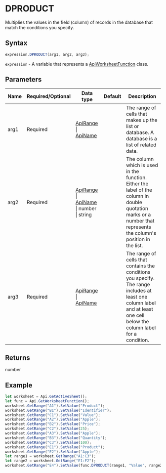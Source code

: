 # DPRODUCT

Multiplies the values in the field (column) of records in the database that match the conditions you specify.

## Syntax

```javascript
expression.DPRODUCT(arg1, arg2, arg3);
```

`expression` - A variable that represents a [ApiWorksheetFunction](../ApiWorksheetFunction.md) class.

## Parameters

| **Name** | **Required/Optional** | **Data type** | **Default** | **Description** |
| ------------- | ------------- | ------------- | ------------- | ------------- |
| arg1 | Required | [ApiRange](../../ApiRange/ApiRange.md) \| [ApiName](../../ApiName/ApiName.md) |  | The range of cells that makes up the list or database. A database is a list of related data. |
| arg2 | Required | [ApiRange](../../ApiRange/ApiRange.md) \| [ApiName](../../ApiName/ApiName.md) \| number \| string |  | The column which is used in the function. Either the label of the column in double quotation marks or a number that represents the column's position in the list. |
| arg3 | Required | [ApiRange](../../ApiRange/ApiRange.md) \| [ApiName](../../ApiName/ApiName.md) |  | The range of cells that contains the conditions you specify. The range includes at least one column label and at least one cell below the column label for a condition. |

## Returns

number

## Example



```javascript editor-xlsx
let worksheet = Api.GetActiveSheet();
let func = Api.GetWorksheetFunction();
worksheet.GetRange("A1").SetValue("Product");
worksheet.GetRange("B1").SetValue("Identifier");
worksheet.GetRange("C1").SetValue("Value");
worksheet.GetRange("A2").SetValue("Apple");
worksheet.GetRange("B2").SetValue("Price");
worksheet.GetRange("C2").SetValue(25);
worksheet.GetRange("A3").SetValue("Apple");
worksheet.GetRange("B3").SetValue("Quantity");
worksheet.GetRange("C3").SetValue(100);
worksheet.GetRange("E1").SetValue("Product");
worksheet.GetRange("E2").SetValue("Apple");
let range1 = worksheet.GetRange("A1:C3");
let range2 = worksheet.GetRange("E1:F2");
worksheet.GetRange("E4").SetValue(func.DPRODUCT(range1, "Value", range2));
```
